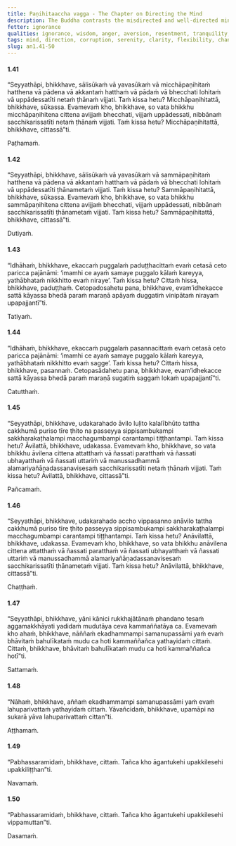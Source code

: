 ```yaml
---
title: Paṇihitaaccha vagga - The Chapter on Directing the Mind
description: The Buddha contrasts the misdirected and well-directed mind, and explains the importance of directing the mind.
fetter: ignorance
qualities: ignorance, wisdom, anger, aversion, resentment, tranquility, disturbed, flexible, cultivation
tags: mind, direction, corruption, serenity, clarity, flexibility, change, radiance, defilements, an, an1
slug: an1.41-50
---
```


#### 1.41

“Seyyathāpi, bhikkhave, sālisūkaṁ vā yavasūkaṁ vā micchāpaṇihitaṁ hatthena vā pādena vā akkantaṁ hatthaṁ vā pādaṁ vā bhecchati lohitaṁ vā uppādessatīti netaṁ ṭhānaṁ vijjati. Taṁ kissa hetu? Micchāpaṇihitattā, bhikkhave, sūkassa. Evamevaṁ kho, bhikkhave, so vata bhikkhu micchāpaṇihitena cittena avijjaṁ bhecchati, vijjaṁ uppādessati, nibbānaṁ sacchikarissatīti netaṁ ṭhānaṁ vijjati. Taṁ kissa hetu? Micchāpaṇihitattā, bhikkhave, cittassā”ti.

Paṭhamaṁ.

#### 1.42

“Seyyathāpi, bhikkhave, sālisūkaṁ vā yavasūkaṁ vā sammāpaṇihitaṁ hatthena vā pādena vā akkantaṁ hatthaṁ vā pādaṁ vā bhecchati lohitaṁ vā uppādessatīti ṭhānametaṁ vijjati. Taṁ kissa hetu? Sammāpaṇihitattā, bhikkhave, sūkassa. Evamevaṁ kho, bhikkhave, so vata bhikkhu sammāpaṇihitena cittena avijjaṁ bhecchati, vijjaṁ uppādessati, nibbānaṁ sacchikarissatīti ṭhānametaṁ vijjati. Taṁ kissa hetu? Sammāpaṇihitattā, bhikkhave, cittassā”ti.

Dutiyaṁ.

#### 1.43

“Idhāhaṁ, bhikkhave, ekaccaṁ puggalaṁ paduṭṭhacittaṁ evaṁ cetasā ceto paricca pajānāmi: ‘imamhi ce ayaṁ samaye puggalo kālaṁ kareyya, yathābhataṁ nikkhitto evaṁ niraye’. Taṁ kissa hetu? Cittaṁ hissa, bhikkhave, paduṭṭhaṁ. Cetopadosahetu pana, bhikkhave, evam’idhekacce sattā kāyassa bhedā paraṁ maraṇā apāyaṁ duggatiṁ vinipātaṁ nirayaṁ upapajjantī”ti.

Tatiyaṁ.

#### 1.44

“Idhāhaṁ, bhikkhave, ekaccaṁ puggalaṁ pasannacittaṁ evaṁ cetasā ceto paricca pajānāmi: ‘imamhi ce ayaṁ samaye puggalo kālaṁ kareyya, yathābhataṁ nikkhitto evaṁ sagge’. Taṁ kissa hetu? Cittaṁ hissa, bhikkhave, pasannaṁ. Cetopasādahetu pana, bhikkhave, evam’idhekacce sattā kāyassa bhedā paraṁ maraṇā sugatiṁ saggaṁ lokaṁ upapajjantī”ti.

Catutthaṁ.

#### 1.45

“Seyyathāpi, bhikkhave, udakarahado āvilo luḷito kalalībhūto tattha cakkhumā puriso tīre ṭhito na passeyya sippisambukampi sakkharakaṭhalampi macchagumbampi carantampi tiṭṭhantampi. Taṁ kissa hetu? Āvilattā, bhikkhave, udakassa. Evamevaṁ kho, bhikkhave, so vata bhikkhu āvilena cittena attatthaṁ vā ñassati paratthaṁ vā ñassati ubhayatthaṁ vā ñassati uttariṁ vā manussadhammā alamariyañāṇadassanavisesaṁ sacchikarissatīti netaṁ ṭhānaṁ vijjati. Taṁ kissa hetu? Āvilattā, bhikkhave, cittassā”ti.

Pañcamaṁ.

#### 1.46

“Seyyathāpi, bhikkhave, udakarahado accho vippasanno anāvilo tattha cakkhumā puriso tīre ṭhito passeyya sippisambukampi sakkharakaṭhalampi macchagumbampi carantampi tiṭṭhantampi. Taṁ kissa hetu? Anāvilattā, bhikkhave, udakassa. Evamevaṁ kho, bhikkhave, so vata bhikkhu anāvilena cittena attatthaṁ vā ñassati paratthaṁ vā ñassati ubhayatthaṁ vā ñassati uttariṁ vā manussadhammā alamariyañāṇadassanavisesaṁ sacchikarissatīti ṭhānametaṁ vijjati. Taṁ kissa hetu? Anāvilattā, bhikkhave, cittassā”ti.

Chaṭṭhaṁ.

#### 1.47

“Seyyathāpi, bhikkhave, yāni kānici rukkhajātānaṁ phandano tesaṁ aggamakkhāyati yadidaṁ mudutāya ceva kammaññatāya ca. Evamevaṁ kho ahaṁ, bhikkhave, nāññaṁ ekadhammampi samanupassāmi yaṁ evaṁ bhāvitaṁ bahulīkataṁ mudu ca hoti kammaññañca yathayidaṁ cittaṁ. Cittaṁ, bhikkhave, bhāvitaṁ bahulīkataṁ mudu ca hoti kammaññañca hotī”ti.

Sattamaṁ.

#### 1.48

“Nāhaṁ, bhikkhave, aññaṁ ekadhammampi samanupassāmi yaṁ evaṁ lahuparivattaṁ yathayidaṁ cittaṁ. Yāvañcidaṁ, bhikkhave, upamāpi na sukarā yāva lahuparivattaṁ cittan”ti.

Aṭṭhamaṁ.

#### 1.49

“Pabhassaramidaṁ, bhikkhave, cittaṁ. Tañca kho āgantukehi upakkilesehi upakkiliṭṭhan”ti.

Navamaṁ.

#### 1.50

“Pabhassaramidaṁ, bhikkhave, cittaṁ. Tañca kho āgantukehi upakkilesehi vippamuttan”ti.

Dasamaṁ.
